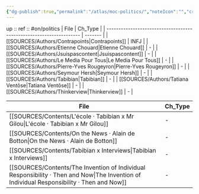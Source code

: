 ```yaml
---
{"dg-publish":true,"permalink":"/atlas/moc-politics/","noteIcon":"","created":"2023-02-19T16:07:17.175+01:00","updated":"2023-04-08T01:11:45.931+02:00"}
---
```


up :: 
ref :: 
#on/politics 
| File                                                                | Ch_Type |
| ------------------------------------------------------------------- | ------- |
| [[SOURCES/Authors/Contrapoints\|Contrapoints]]                   | INFJ    |
| [[SOURCES/Authors/Etienne Chouard\|Etienne Chouard]]             | \-      |
| [[SOURCES/Authors/Jsuispascontent\|Jsuispascontent]]             | \-      |
| [[SOURCES/Authors/Le Media Pour Tous\|Le Media Pour Tous]]       | \-      |
| [[SOURCES/Authors/Pierre-Yves Rougeyron\|Pierre-Yves Rougeyron]] | \-      |
| [[SOURCES/Authors/Seymour Hersh\|Seymour Hersh]]                 | \-      |
| [[SOURCES/Authors/Tabibian\|Tabibian]]                           | \-      |
| [[SOURCES/Authors/Tatiana Ventôse\|Tatiana Ventôse]]             | \-      |
| [[SOURCES/Authors/Thinkerview\|Thinkerview]]                     | \-      |


| File                                                                                                                                         | Ch_Type |
| -------------------------------------------------------------------------------------------------------------------------------------------- | ------- |
| [[SOURCES/Contents/L'école · Tabibian x Mr Gilou\|L'école · Tabibian x Mr Gilou]]                                                         | \-      |
| [[SOURCES/Contents/On the News · Alain de Botton\|On the News · Alain de Botton]]                                                         | \-      |
| [[SOURCES/Contents/Tabibian x Interviews\|Tabibian x Interviews]]                                                                         | \-      |
| [[SOURCES/Contents/The Invention of Individual Responsibility · Then and Now\|The Invention of Individual Responsibility · Then and Now]] | \-      |
